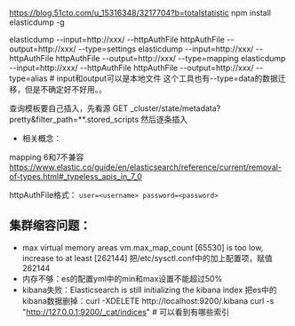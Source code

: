 https://blog.51cto.com/u_15316348/3217704?b=totalstatistic
npm install elasticdump -g

elasticdump --input=http://xxx/<index> --httpAuthFile httpAuthFile --output=http://xxx/<index> --type=settings
elasticdump --input=http://xxx/<index> --httpAuthFile httpAuthFile --output=http://xxx/<index> --type=mapping
elasticdump --input=http://xxx/<index> --httpAuthFile httpAuthFile --output=http://xxx/<index> --type=alias  # input和output可以是本地文件
这个工具也有--type=data的数据迁移，但是不确定好不好用。。

查询模板要自己插入，先看源
GET _cluster/state/metadata?pretty&filter_path=**.stored_scripts
然后逐条插入


- 相关概念：


mapping 6和7不兼容
https://www.elastic.co/guide/en/elasticsearch/reference/current/removal-of-types.html#_typeless_apis_in_7_0

httpAuthFile格式：
`user=<username>
password=<password>`


## 集群缩容问题：
- max virtual memory areas vm.max_map_count [65530] is too low, increase to at least [262144]
把/etc/sysctl.conf中的加上配置项，赋值262144
- 内存不够：es的配置yml中的min和max设置不能超过50%
- kibana失败：Elasticsearch is still initializing the kibana index
把es中的kibana数据删掉：curl -XDELETE http://localhost:9200/.kibana
curl -s "http://127.0.0.1:9200/_cat/indices" # 可以看到有哪些索引
